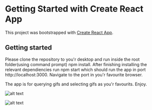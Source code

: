 # Getting Started with Create React App

This project was bootstrapped with [Create React App](https://github.com/facebook/create-react-app).
## Getting started

Please clone the repository to you'r desktop and run inside the root folder(using command prompt) npm install.
After finishing installing the relevant dependiencies run npm start which should run the app in port http://localhost:3000.
Navigate to the port in you'r favourite browser.

The app is for querying gifs and selecting gifs as you'r favourits. Enjoy.  


![alt text](https://res.cloudinary.com/dyloyoawh/image/upload/v1616331023/Screen_Shot_2021-03-21_at_14.49.49_nmjglw.png)


![alt text](https://res.cloudinary.com/dyloyoawh/image/upload/v1616331163/Screen_Shot_2021-03-21_at_14.52.12_uljtu4.png)
